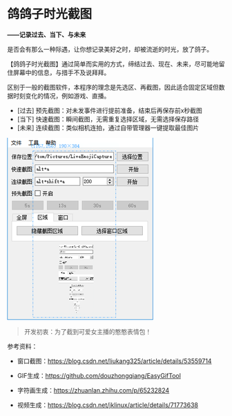 鸽鸽子时光截图
===

**——记录过去、当下、与未来**

是否会有那么一种际遇，让你想记录美好之时，却被流逝的时光，放了鸽子。

【鸽鸽子时光截图】通过简单而实用的方式，缔结过去、现在、未来，尽可能地留住屏幕中的信息，与措手不及说拜拜。

区别于一般的截图软件，本程序的理念是先选区、再截图，因此适合固定区域但数据时刻变化的情况，例如游戏、直播。

- [过去] 预先截图：对未发事件进行提前准备，结束后再保存前x秒截图
- [当下] 快速截图：瞬间截图，无需重复选择区域，无需选择保存路径
- [未来] 连续截图：类似相机连拍，通过自带管理器一键提取最佳图片

![预览](images/picture.png)





> 开发初衷：为了截到可爱女主播的憨憨表情包！





参考资料：

- 窗口截图：https://blog.csdn.net/liukang325/article/details/53559714

- GIF生成：https://github.com/douzhongqiang/EasyGifTool

- 字符画生成：https://zhuanlan.zhihu.com/p/65232824

- 视频生成：https://blog.csdn.net/jklinux/article/details/71773638
